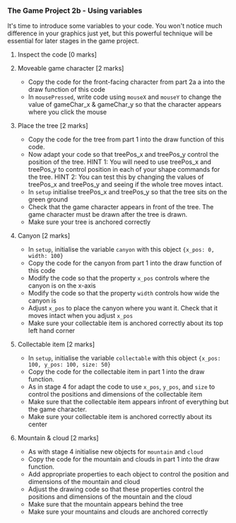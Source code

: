 ### The Game Project 2b - Using variables

It's time to introduce some variables to your code. You won't notice
much difference in your graphics just yet, but this powerful technique will
be essential for later stages in the game project.

1. Inspect the code [0 marks]

2. Moveable game character [2 marks]
	- Copy the code for the front-facing character from part 2a a into
	the draw function of this code
	- In `mousePressed`, write code using `mouseX` and `mouseY` to change the value of gameChar_x & gameChar_y so that the character appears where you click the mouse

3. Place the tree [2 marks]
	- Copy the code for the tree from part 1 into the draw function of this code.
	- Now adapt your code so that treePos_x and treePos_y control the position of the tree.
		HINT 1: You will need to use treePos_x and treePos_y to control position in each of your shape commands for the tree.
		HINT 2: You can test this by changing the values of treePos_x and treePos_y and seeing if the whole tree moves intact.
	- In `setup` initialise treePos_x and treePos_y so that the tree sits on the green ground
	- Check that the game character appears in front of the tree. The game character must be drawn after the tree is drawn.
	- Make sure your tree is anchored correctly

4. Canyon [2 marks]
	- In `setup`, initialise the variable `canyon` with this object `{x_pos: 0, width: 100}`
	- Copy the code for the canyon from part 1 into the draw function of this code
	- Modify the code so that the property `x_pos` controls where the canyon is on the x-axis
	- Modify the code so that the property `width` controls how wide the canyon is
	- Adjust `x_pos` to place the canyon where you want it. Check that it moves intact when you adjust `x_pos`
	- Make sure your collectable item is anchored correctly about its top left hand corner
	

5. Collectable item [2 marks]
	- In `setup`, initialise the variable `collectable` with this object `{x_pos: 100, y_pos: 100, size: 50}`
	- Copy the code for the collectable item in part 1 into the draw function.
	- As in stage 4 for adapt the code to use `x_pos`, `y_pos`, and `size` to control the positions and dimensions of the collectable item
	- Make sure that the collectable item appears infront of everything but the game character.
	- Make sure your collectable item is anchored correctly about its center

	

6. Mountain & cloud [2 marks]
	- As with stage 4 initialise new objects for `mountain` and `cloud`
	- Copy the code for the mountain and clouds in part 1 into the draw function.
	- Add appropriate properties to each object to control the position and dimensions of the mountain and cloud
	- Adjust the drawing code so that these properties control the positions and dimensions of the mountain and the cloud
	- Make sure that the mountain appears behind the tree
	- Make sure your mountains and clouds are anchored correctly
